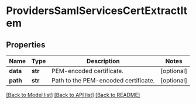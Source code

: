 # ProvidersSamlServicesCertExtractItem

## Properties
Name | Type | Description | Notes
------------ | ------------- | ------------- | -------------
**data** | **str** | PEM-encoded certificate. | [optional] 
**path** | **str** | Path to the PEM-encoded certificate. | [optional] 

[[Back to Model list]](../README.md#documentation-for-models) [[Back to API list]](../README.md#documentation-for-api-endpoints) [[Back to README]](../README.md)


